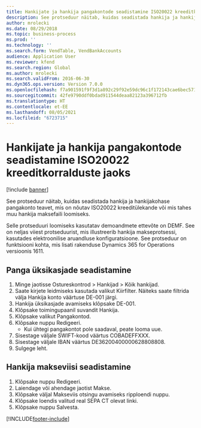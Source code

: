 ```yaml
---
title: Hankijate ja hankija pangakontode seadistamine ISO20022 kreeditkorralduste jaoks
description: See protseduur näitab, kuidas seadistada hankija ja hankijakohase pangakonto teavet, mis on nõutav ISO20022 kreeditülekande või mis tahes muu hankija maksefaili loomiseks.
author: mrolecki
ms.date: 08/29/2018
ms.topic: business-process
ms.prod: ''
ms.technology: ''
ms.search.form: VendTable, VendBankAccounts
audience: Application User
ms.reviewer: kfend
ms.search.region: Global
ms.author: mrolecki
ms.search.validFrom: 2016-06-30
ms.dyn365.ops.version: Version 7.0.0
ms.openlocfilehash: f7a901591f9f3d1a892c29f92e59dc96c1f172143cae6bec571da33b4a50d274
ms.sourcegitcommit: 42fe9790ddf0bdad911544deaa82123a396712fb
ms.translationtype: HT
ms.contentlocale: et-EE
ms.lasthandoff: 08/05/2021
ms.locfileid: "6723715"
---
```

# <a name="set-up-vendors-and-vendor-bank-accounts-for-iso20022-credit-transfers"></a>Hankijate ja hankija pangakontode seadistamine ISO20022 kreeditkorralduste jaoks

[!include [banner](../../includes/banner.md)]

See protseduur näitab, kuidas seadistada hankija ja hankijakohase pangakonto teavet, mis on nõutav ISO20022 kreeditülekande või mis tahes muu hankija maksefaili loomiseks. 

Selle protseduuri loomiseks kasutatav demoandmete ettevõte on DEMF.
See on neljas viiest protseduurist, mis illustreerib hankija makseprotsessi, kasutades elektroonilise aruandluse konfiguratsioone. See protseduur on funktsiooni kohta, mis lisati rakenduse Dynamics 365 for Operations versioonis 1611.


## <a name="set-up-bank-details"></a>Panga üksikasjade seadistamine
1. Minge jaotisse Ostureskontrod > Hankijad > Kõik hankijad.
2. Saate kirjete leidmiseks kasutada valikut Kiirfilter. Näiteks saate filtrida välja Hankija konto väärtuse DE-001 järgi.
3. Hankija üksikasjade avamiseks klõpsake DE-001.
4. Klõpsake toimingupaanil suvandit Hankija.
5. Klõpsake valikut Pangakontod.
6. Klõpsake nuppu Redigeeri.
    * Kui ühtegi pangakontot pole saadaval, peate looma uue.  
7. Sisestage väljale SWIFT-kood väärtus COBADEFFXXX.
8. Sisestage väljale IBAN väärtus DE36200400000628808808.
9. Sulgege leht.

## <a name="set-up-a-method-of-payment-for-the-vendor"></a>Hankija makseviisi seadistamine
1. Klõpsake nuppu Redigeeri.
2. Laiendage või ahendage jaotist Makse.
3. Klõpsake väljal Makseviis otsingu avamiseks ripploendi nuppu.
4. Klõpsake loendis valitud real SEPA CT olevat linki.
5. Klõpsake nuppu Salvesta.



[!INCLUDE[footer-include](../../../includes/footer-banner.md)]